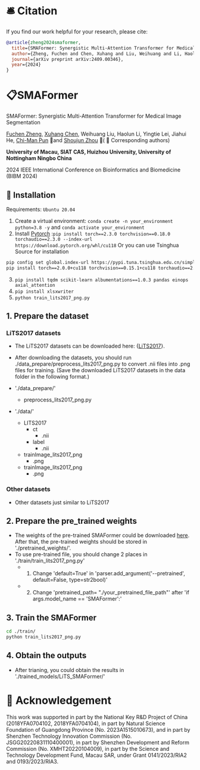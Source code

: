 # 🛎 Citation

If you find our work helpful for your research, please cite:

```bib
@article{zheng2024smaformer,
  title={SMAFormer: Synergistic Multi-Attention Transformer for Medical Image Segmentation},
  author={Zheng, Fuchen and Chen, Xuhang and Liu, Weihuang and Li, Haolun and Lei, Yingtie and He, Jiahui and Pun, Chi-Man and Zhou, Shounjun},
  journal={arXiv preprint arXiv:2409.00346},
  year={2024}
}
```
# 📋SMAFormer

SMAFormer: Synergistic Multi-Attention Transformer for Medical Image Segmentation

[Fuchen Zheng](https://lzeeorno.github.io/),  [Xuhang Chen](https://cxh.netlify.app/), Weihuang Liu, Haolun Li, Yingtie Lei, Jiahui He, [Chi-Man Pun](https://www.cis.um.edu.mo/~cmpun/) 📮and [Shoujun Zhou](https://people.ucas.edu.cn/~sjzhou?language=en) 📮( 📮 Corresponding authors)

**University of Macau, SIAT CAS, Huizhou University, University of Nottingham Ningbo China**

2024 IEEE International Conference on Bioinformatics and Biomedicine (BIBM 2024)

## 🚧 Installation 
Requirements: `Ubuntu 20.04`

1. Create a virtual environment: `conda create -n your_environment python=3.8 -y` and `conda activate your_environment `
2. Install [Pytorch](https://pytorch.org/get-started/previous-versions/#linux-and-windows-4) :`pip install torch==2.3.0 torchvision==0.18.0 torchaudio==2.3.0 --index-url https://download.pytorch.org/whl/cu118`
Or you can use Tsinghua Source for installation
```bash
pip config set global.index-url https://pypi.tuna.tsinghua.edu.cn/simple
pip install torch==2.0.0+cu118 torchvision==0.15.1+cu118 torchaudio==2.0.1+cu118 -f https://download.pytorch.org/whl/torch_stable.html
```
3. `pip install tqdm scikit-learn albumentations==1.0.3 pandas einops axial_attention`
4. `pip install xlsxwriter`
5. `python train_lits2017_png.py`


## 1. Prepare the dataset

### LiTS2017 datasets
- The LiTS2017 datasets can be downloaded here: {[LiTS2017](https://competitions.codalab.org/competitions/17094)}. 

- After downloading the datasets, you should run ./data_prepare/preprocess_lits2017_png.py to convert .nii files into .png files for training. (Save the downloaded LiTS2017 datasets in the data folder in the following format.)

- './data_prepare/'
  - preprocess_lits2017_png.py
- './data/'
  - LITS2017
    - ct
      - .nii
    - label
      - .nii
  - trainImage_lits2017_png
      - .png
  - trainImage_lits2017_png
      - .png

### Other datasets
- Other datasets just similar to LiTS2017

## 2. Prepare the pre_trained weights
- The weights of the pre-trained SMAFormer could be downloaded [here]( https://pan.baidu.com/s/1DypDE5i9Nm5GaptHQCsbTw?pwd=kgrv). After that, the pre-trained weights should be stored in './pretrained_weights/'.
- To use pre-trained file, you should change 2 places in './train/train_lits2017_png.py'
  - 1. Change 'default=True' in 'parser.add_argument('--pretrained', default=False, type=str2bool)'
  - 2. Change 'pretrained_path= "./your_pretrained_file_path"' after 'if args.model_name == 'SMAFormer':'

## 3. Train the SMAFormer
```bash
cd ./train/
python train_lits2017_png.py 
```

## 4. Obtain the outputs
- After trianing, you could obtain the results in './trained_models/LiTS_SMAFormer/'

  

# 🧧 Acknowledgement

This work was supported in part by the National Key R\&D Project of China (2018YFA0704102, 2018YFA0704104), in part by Natural Science Foundation of Guangdong Province (No. 2023A1515010673), and in part by Shenzhen Technology Innovation Commission (No. JSGG20220831110400001), in part by Shenzhen Development and Reform Commission (No. XMHT20220104009), in part by the Science and Technology Development Fund, Macau SAR, under Grant 0141/2023/RIA2 and 0193/2023/RIA3.


